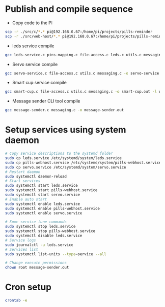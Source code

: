 # Publish and compile sequence

 - Copy code to the PI
 ```bash
scp -r ./src/c/*.* pi@192.168.0.67:/home/pi/projects/pills-reminder
scp -r ./src/web-host/*.* pi@192.168.0.67:/home/pi/projects/pills-reminder
 ```

 - leds service compile
 ```bash
gcc leds-service.c pins-mapping.c file-access.c leds.c utils.c messaging.c -o leds-service.out -l pigpio -l pthread
 ```
 - Servo service compile
 ```bash
gcc servo-service.c file-access.c utils.c messaging.c -o servo-service.out -l wiringPi
 ```
 - Smart cup service compile
 ```bash
gcc smart-cup.c file-access.c utils.c messaging.c -o smart-cup.out -l wiringPi
 ```
 - Message sender CLI tool compile
 ```bash
gcc message-sender.c messaging.c -o message-sender.out
 ```

# Setup services using system daemon
```bash
# Copy service descriptions to the systemd folder
sudo cp leds.service /etc/systemd/system/leds.service
sudo cp pills-webhost.service /etc/systemd/system/pills-webhost.service
sudo cp servo.service /etc/systemd/system/servo.service
# Restart daemon
sudo systemctl daemon-reload
# Start services
sudo systemctl start leds.service
sudo systemctl start pills-webhost.service
sudo systemctl start servo.service
# Enable auto start
sudo systemctl enable leds.service
sudo systemctl enable pills-webhost.service
sudo systemctl enable servo.service

# Some service tune commands
sudo systemctl stop leds.service
sudo systemctl stop pills-webhost.service
sudo systemctl disable leds.service
# Service logs
sudo journalctl -u leds.service
# Services list
sudo systemctl list-units --type=service --all

# Change execute permissions
chown root message-sender.out
```
# Cron setup

```bash
crontab -e
```